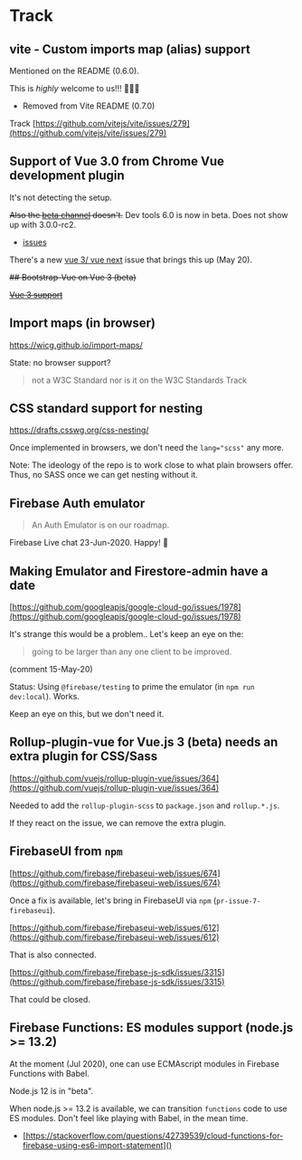 # Track

## vite - Custom imports map (alias) support

Mentioned on the README (0.6.0). 

This is *highly* welcome to us!!! 🎉🎊🍬

- Removed from Vite README (0.7.0)

Track [https://github.com/vitejs/vite/issues/279](https://github.com/vitejs/vite/issues/279)


## Support of Vue 3.0 from Chrome Vue development plugin

It's not detecting the setup.

<strike>Also the [beta channel](https://chrome.google.com/webstore/detail/vuejs-devtools/ljjemllljcmogpfapbkkighbhhppjdbg) doesn't.</strike> Dev tools 6.0 is now in beta. Does not show up with 3.0.0-rc2.

- [issues](https://github.com/vuejs/vue-devtools/issues)

There's a new [vue 3/ vue next](https://github.com/vuejs/vue-devtools/issues/1199) issue that brings this up (May 20).


<strike>
## Bootstrap-Vue on Vue 3 (beta)

[Vue 3 support](https://github.com/bootstrap-vue/bootstrap-vue/issues/5196)</strike>


## Import maps (in browser)

https://wicg.github.io/import-maps/

State: no browser support?

>not a W3C Standard nor is it on the W3C Standards Track


## CSS standard support for nesting

https://drafts.csswg.org/css-nesting/

Once implemented in browsers, we don't need the `lang="scss"` any more.

Note: The ideology of the repo is to work close to what plain browsers offer. Thus, no SASS once we can get nesting without it.


## Firebase Auth emulator

>An Auth Emulator is on our roadmap.

Firebase Live chat 23-Jun-2020.  Happy!  🦋


## Making Emulator and Firestore-admin have a date

[https://github.com/googleapis/google-cloud-go/issues/1978](https://github.com/googleapis/google-cloud-go/issues/1978)

It's strange this would be a problem.. Let's keep an eye on the:

>going to be larger than any one client to be improved.

(comment 15-May-20)

Status: Using `@firebase/testing` to prime the emulator (in `npm run dev:local`). Works.

Keep an eye on this, but we don't need it.

## Rollup-plugin-vue for Vue.js 3 (beta) needs an extra plugin for CSS/Sass

[https://github.com/vuejs/rollup-plugin-vue/issues/364](https://github.com/vuejs/rollup-plugin-vue/issues/364)

Needed to add the `rollup-plugin-scss` to `package.json` and `rollup.*.js`.

If they react on the issue, we can remove the extra plugin.


## FirebaseUI from `npm`

[https://github.com/firebase/firebaseui-web/issues/674](https://github.com/firebase/firebaseui-web/issues/674)

Once a fix is available, let's bring in FirebaseUI via `npm` (`pr-issue-7-firebaseui`).

[https://github.com/firebase/firebaseui-web/issues/612](https://github.com/firebase/firebaseui-web/issues/612)

That is also connected.

[https://github.com/firebase/firebase-js-sdk/issues/3315](https://github.com/firebase/firebase-js-sdk/issues/3315)

That could be closed.


## Firebase Functions: ES modules support (node.js >= 13.2)

At the moment (Jul 2020), one can use ECMAscript modules in Firebase Functions with Babel.

Node.js 12 is in "beta". 

When node.js >= 13.2 is available, we can transition `functions` code to use ES modules. Don't feel like playing with Babel, in the mean time.

- [https://stackoverflow.com/questions/42739539/cloud-functions-for-firebase-using-es6-import-statement]()


  